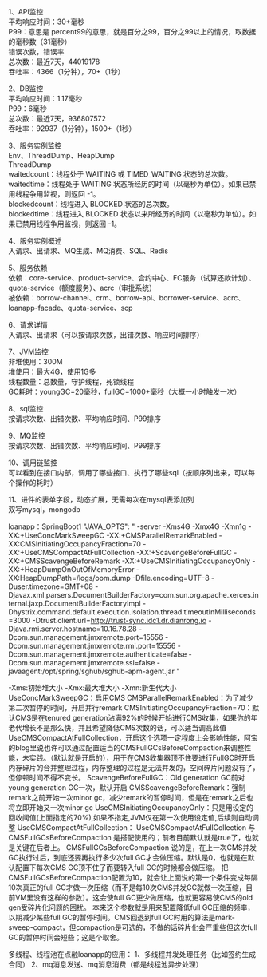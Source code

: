 1、API监控<br>
平均响应时间：30+毫秒<br>
P99：意思是 percent99的意思，就是百分之99，百分之99以上的情况，取数据的毫秒数（31毫秒）<br>
错误次数，错误率<br>
总次数：最近7天，44019178<br>
吞吐率：4366（1分钟），70+（1秒）<br>

2、DB监控<br>
平均响应时间：1.17毫秒<br>
P99：6毫秒<br>
总次数：最近7天，936807572<br>
吞吐率：92937（1分钟），1500+（1秒）<br>

3、服务实例监控<br>
Env、ThreadDump、HeapDump<br>
ThreadDump<br>
waitedcount：线程处于 WAITING 或 TIMED_WAITING 状态的总次数。<br>
waitedtime：线程处于 WAITING 状态所经历的时间（以毫秒为单位）。如果已禁用线程争用监视，则返回 -1。<br>
blockedcount：线程进入 BLOCKED 状态的总次数。<br>
blockedtime：线程进入 BLOCKED 状态以来所经历的时间（以毫秒为单位）。如果已禁用线程争用监视，则返回 -1。<br>

4、服务实例概述<br>
入请求、出请求、MQ生成、MQ消费、SQL、Redis<br>

5、服务依赖<br>
依赖：core-service、product-service、合约中心、FC服务（试算还款计划）、quota-service（额度服务）、acrc（审批系统）<br>
被依赖：borrow-channel、crm、borrow-api、borrower-service、acrc、loanapp-facade、quota-service、scp<br>

6、请求详情<br>
入请求、出请求（可以按请求次数，出错次数、响应时间排序）<br>

7、JVM监控<br>
非堆使用：300M<br>
堆使用：最大4G，使用1G多<br>
线程数量：总数量，守护线程，死锁线程<br>
GC耗时：youngGC=20毫秒，fullGC=1000+毫秒（大概一小时触发一次）<br>

8、sql监控<br>
按请求次数、出错次数、平均响应时间、P99排序<br>

9、MQ监控<br>
按请求次数、出错次数、平均响应时间、P99排序<br>

10、调用链监控<br>
可以看到在接口内部，调用了哪些接口、执行了哪些sql（按顺序列出来，可以每个操作的耗时）<br>

11、进件的表单字段，动态扩展，无需每次在mysql表添加列<br>
双写mysql，mongodb



loanapp：SpringBoot1 
"JAVA_OPTS": " -server -Xms4G -Xmx4G -Xmn1g -XX:+UseConcMarkSweepGC -XX:+CMSParallelRemarkEnabled -XX:CMSInitiatingOccupancyFraction=70 -XX:+UseCMSCompactAtFullCollection -XX:+ScavengeBeforeFullGC -XX:+CMSScavengeBeforeRemark -XX:+UseCMSInitiatingOccupancyOnly -XX:+HeapDumpOnOutOfMemoryError -XX:HeapDumpPath=/logs/oom.dump -Dfile.encoding=UTF-8 -Duser.timezone=GMT+08 -Djavax.xml.parsers.DocumentBuilderFactory=com.sun.org.apache.xerces.internal.jaxp.DocumentBuilderFactoryImpl -Dhystrix.command.default.execution.isolation.thread.timeoutInMilliseconds=3000 -Dtrust.client.url=http://trust-sync.idc1.dr.dianrong.io -Djava.rmi.server.hostname=10.16.78.28 -Dcom.sun.management.jmxremote.port=15556 -Dcom.sun.management.jmxremote.rmi.port=15556 -Dcom.sun.management.jmxremote.authenticate=false -Dcom.sun.management.jmxremote.ssl=false -javaagent:/opt/spring/sghub/sghub-apm-agent.jar "

-Xms:初始堆大小
-Xmx:最大堆大小
-Xmn:新生代大小
UseConcMarkSweepGC：启用CMS
CMSParallelRemarkEnabled：为了减少第二次暂停的时间，开启并行remark
CMSInitiatingOccupancyFraction=70：默认CMS是在tenured generation沾满92%的时候开始进行CMS收集，如果你的年老代增长不是那么快，并且希望降低CMS次数的话，可以适当调高此值UseCMSCompactAtFullCollection，开启这个选项一定程度上会影响性能，阿宝的blog里说也许可以通过配置适当的CMSFullGCsBeforeCompaction来调整性能，未实践。（默认就是开启的），用于在CMS收集器顶不住要进行FullGC时开启内存碎片的合并整理过程，内存整理的过程是无法并发的，空间碎片问题没有了，但停顿时间不得不变长。
ScavengeBeforeFullGC：Old generation GC前对young generation GC一次，默认开启
CMSScavengeBeforeRemark：强制remark之前开始一次minor gc，减少remark的暂停时间，但是在remark之后也将立即开始又一次minor gc
UseCMSInitiatingOccupancyOnly：只是用设定的回收阈值(上面指定的70%),如果不指定,JVM仅在第一次使用设定值,后续则自动调整
UseCMSCompactAtFullCollection：
UseCMSCompactAtFullCollection 与 CMSFullGCsBeforeCompaction 是搭配使用的；前者目前默认就是true了，也就是关键在后者上。
CMSFullGCsBeforeCompaction 说的是，在上一次CMS并发GC执行过后，到底还要再执行多少次full GC才会做压缩。默认是0，也就是在默认配置下每次CMS GC顶不住了而要转入full GC的时候都会做压缩。 把CMSFullGCsBeforeCompaction配置为10，就会让上面说的第一个条件变成每隔10次真正的full GC才做一次压缩（而不是每10次CMS并发GC就做一次压缩，目前VM里没有这样的参数）。这会使full GC更少做压缩，也就更容易使CMS的old gen受碎片化问题的困扰。 本来这个参数就是用来配置降低full GC压缩的频率，以期减少某些full GC的暂停时间。CMS回退到full GC时用的算法是mark-sweep-compact，但compaction是可选的，不做的话碎片化会严重些但这次full GC的暂停时间会短些；这是个取舍。


多线程、线程池在点融loanapp的应用：
1、多线程并发处理任务（比如签约生成合同）
2、mq消息发送、mq消息消费（都是线程池异步处理）




